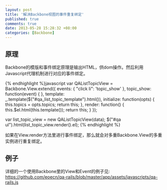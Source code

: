 ```yaml
---
layout: post
title: '解决Backbone视图的事件重复绑定'
published: true
comments: true
date: 2013-05-28 15:28:32 +08:00
categories: [Backbone]
---
```



原理
-------------------------------------
Backbone的模版和事件绑定原理是输出HTML，供dom操作。然后利用Javascript代理机制进行对应的事件绑定。

{% endhighlight %}javascript
var QAListTopicView = Backbone.View.extend({
  events: {
    "click li": 'topic_show'
  },
  topic_show: function(event) {
  },
  template: _.template($("#qa_list_topic_template").html()),
  initialize: function(opts) {
    this.topics = opts.topics;
    return this;
  },
  render: function() {
    this.$el.html(this.template());
    return this;
  }
});

var list_topic_view = new QAListTopicView(data);
$("#qa ul").html(list_topic_view.render().el);
{% endhighlight %}

如果在View.render方法里进行事件绑定，那么就会对多重Backbone.View的多重实例进行重复绑定。

例子
-------------------------------------
详细的一个使用Backbone里的View和Event的例子见: https://github.com/eoecn/qa-rails/blob/master/app/assets/javascripts/qa-rails.js
